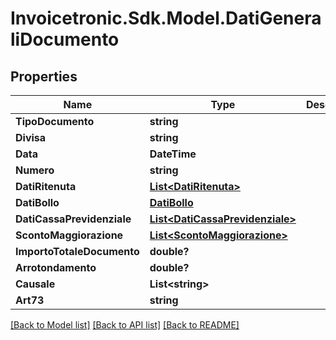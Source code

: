 # Invoicetronic.Sdk.Model.DatiGeneraliDocumento

## Properties

Name | Type | Description | Notes
------------ | ------------- | ------------- | -------------
**TipoDocumento** | **string** |  | [optional] 
**Divisa** | **string** |  | [optional] 
**Data** | **DateTime** |  | [optional] 
**Numero** | **string** |  | [optional] 
**DatiRitenuta** | [**List&lt;DatiRitenuta&gt;**](DatiRitenuta.md) |  | [optional] 
**DatiBollo** | [**DatiBollo**](DatiBollo.md) |  | [optional] 
**DatiCassaPrevidenziale** | [**List&lt;DatiCassaPrevidenziale&gt;**](DatiCassaPrevidenziale.md) |  | [optional] 
**ScontoMaggiorazione** | [**List&lt;ScontoMaggiorazione&gt;**](ScontoMaggiorazione.md) |  | [optional] 
**ImportoTotaleDocumento** | **double?** |  | [optional] 
**Arrotondamento** | **double?** |  | [optional] 
**Causale** | **List&lt;string&gt;** |  | [optional] 
**Art73** | **string** |  | [optional] 

[[Back to Model list]](../README.md#documentation-for-models) [[Back to API list]](../README.md#documentation-for-api-endpoints) [[Back to README]](../README.md)

